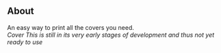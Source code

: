 ## About ##
An easy way to print all the covers you need.
<br />
_Cover This is still in its very early stages of development and thus not yet ready to use_